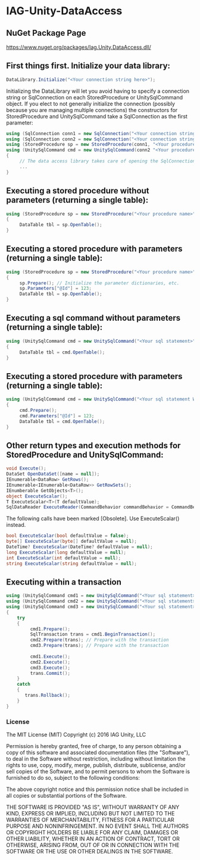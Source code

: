 # IAG-Unity-DataAccess
## NuGet Package Page
https://www.nuget.org/packages/Iag.Unity.DataAccess.dll/

## First things first.  Initialize your data library:
```c#
DataLibrary.Initialize("<Your connection string here>");
```
Initializing the DataLibrary will let you avoid having to specify a connection string or SqlConnection on each StoredProcedure or UnitySqlCommand object. If you elect to not generally initialize the connection (possibly because you are managing multiple connections) the constructors for StoredProcedure and UnitySqlCommand take a SqlConnection as the first parameter:
```c#
using (SqlConnection conn1 = new SqlConnection("<Your connection string here>"))
using (SqlConnection conn2 = new SqlConnection("<Your connection string here>"))
using (StoredProcedure sp = new StoredProcedure(conn1, "<Your procedure name>")) 
using (UnitySqlCommand cmd = new UnitySqlCommand(conn2 "<Your procedure name>"))
{
     // The data access library takes care of opening the SqlConnection object if it isn't already open.
     ...
}
```

## Executing a stored procedure without parameters (returning a single table):
```c#
using (StoredProcedure sp = new StoredProcedure("<Your procedure name>"))
{
     DataTable tbl = sp.OpenTable();
}
```

## Executing a stored procedure with parameters (returning a single table):
```c#
using (StoredProcedure sp = new StoredProcedure("<Your procedure name>"))
{
     sp.Prepare(); // Initialize the parameter dictionaries, etc.
     sp.Parameters["@Id"] = 123;
     DataTable tbl = sp.OpenTable();
}
```


## Executing a sql command without parameters (returning a single table):
```c#
using (UnitySqlCommand cmd = new UnitySqlCommand("<Your sql statement>"))
{
     DataTable tbl = cmd.OpenTable();
}
```

## Executing a stored procedure with parameters (returning a single table):
```c#
using (UnitySqlCommand cmd = new UnitySqlCommand("<Your sql statement WHERE Id = @Id>"))
{
     cmd.Prepare();
     cmd.Parameters["@Id"] = 123;
     DataTable tbl = cmd.OpenTable();
}
```

## Other return types and execution methods for StoredProcedure and UnitySqlCommand:
```c#
void Execute();
DataSet OpenDataSet([name = null]);
IEnumerable<DataRow> GetRows();
IEnumerable<IEnumerable<DataRow>> GetRowSets();
IEnumberable GetObjects<T>();
object ExecuteScalar();
T ExecuteScalar<T>(T defaultValue);
SqlDataReader ExecuteReader(CommandBehavior commandBehavior = CommandBehavior.Default);
```

The following calls have been marked [Obsolete].  Use ExecuteScalar<T>() instead.
```c#
bool ExecuteScalar(bool defaultValue = false);
byte[] ExecuteScalar(byte[] defaultValue = null);
DateTime? ExecuteScalar(DateTime? defaultValue = null);
long ExecuteScalar(long defaultValue = null);
int ExecuteScalar(int defaultValue = null);
string ExecuteScalar(string defaultValue = null);

```

## Executing within a transaction
```c#
using (UnitySqlCommand cmd1 = new UnitySqlCommand("<Your sql statement>"))
using (UnitySqlCommand cmd2 = new UnitySqlCommand("<Your sql statement>"))
using (UnitySqlCommand cmd3 = new UnitySqlCommand("<Your sql statement>"))
{
    try
    {
         cmd1.Prepare();
         SqlTransaction trans = cmd1.BeginTransaction();
         cmd2.Prepare(trans); // Prepare with the transaction
         cmd3.Prepare(trans); // Prepare with the transaction
         
         cmd1.Execute();
         cmd2.Execute();
         cmd3.Execute();
         trans.Commit();
    }
    catch
    {
       trans.Rollback();
    }
}
```
### License
The MIT License (MIT)
Copyright (c) 2016 IAG Unity, LLC

Permission is hereby granted, free of charge, to any person obtaining a copy of this software and associated documentation files (the "Software"), to deal in the Software without restriction, including without limitation the rights to use, copy, modify, merge, publish, distribute, sublicense, and/or sell copies of the Software, and to permit persons to whom the Software is furnished to do so, subject to the following conditions:

The above copyright notice and this permission notice shall be included in all copies or substantial portions of the Software.

THE SOFTWARE IS PROVIDED "AS IS", WITHOUT WARRANTY OF ANY KIND, EXPRESS OR IMPLIED, INCLUDING BUT NOT LIMITED TO THE WARRANTIES OF MERCHANTABILITY, FITNESS FOR A PARTICULAR PURPOSE AND NONINFRINGEMENT. IN NO EVENT SHALL THE AUTHORS OR COPYRIGHT HOLDERS BE LIABLE FOR ANY CLAIM, DAMAGES OR OTHER LIABILITY, WHETHER IN AN ACTION OF CONTRACT, TORT OR OTHERWISE, ARISING FROM, OUT OF OR IN CONNECTION WITH THE SOFTWARE OR THE USE OR OTHER DEALINGS IN THE SOFTWARE.
